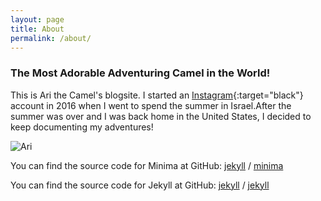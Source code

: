 ```yaml
---
layout: page
title: About
permalink: /about/
---
```

### The Most Adorable Adventuring Camel in the World!

This is Ari the Camel's blogsite. I started an [Instagram](https://www.instagram.com/adventuresofarithecamel/){:target="black"} account in 2016 when I went to spend the summer in Israel.After the summer was over and I was back home in the United States, I decided to keep documenting my adventures!

![Ari](https://pbs.twimg.com/media/D_fw8eTUIAAolVB.jpg:large)

You can find the source code for Minima at GitHub:
[jekyll][jekyll-organization] /
[minima](https://github.com/jekyll/minima)

You can find the source code for Jekyll at GitHub:
[jekyll][jekyll-organization] /
[jekyll](https://github.com/jekyll/jekyll)


[jekyll-organization]: https://github.com/jekyll
